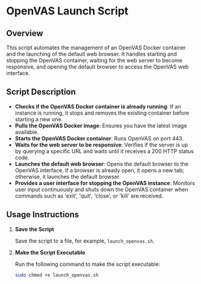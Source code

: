 # OpenVAS Launch Script

## Overview

This script automates the management of an OpenVAS Docker container and the launching of the default web browser. It handles starting and stopping the OpenVAS container, waiting for the web server to become responsive, and opening the default browser to access the OpenVAS web interface.

## Script Description

- **Checks if the OpenVAS Docker container is already running**: If an instance is running, it stops and removes the existing container before starting a new one.
- **Pulls the OpenVAS Docker image**: Ensures you have the latest image available.
- **Starts the OpenVAS Docker container**: Runs OpenVAS on port 443.
- **Waits for the web server to be responsive**: Verifies if the server is up by querying a specific URL and waits until it receives a 200 HTTP status code.
- **Launches the default web browser**: Opens the default browser to the OpenVAS interface. If a browser is already open, it opens a new tab; otherwise, it launches the default browser.
- **Provides a user interface for stopping the OpenVAS instance**: Monitors user input continuously and shuts down the OpenVAS container when commands such as 'exit', 'quit', 'close', or 'kill' are received.

## Usage Instructions

1. **Save the Script**

   Save the script to a file, for example, `launch_openvas.sh`.

2. **Make the Script Executable**

   Run the following command to make the script executable:
   ```bash
   sudo chmod +x launch_openvas.sh
